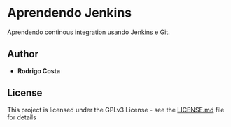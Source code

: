# Aprendendo Jenkins

Aprendendo continous integration usando Jenkins e Git. 

## Author

* **Rodrigo Costa** 

## License

This project is licensed under the GPLv3 License - see the [LICENSE.md](LICENSE.md) file for details

